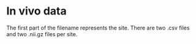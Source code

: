 # In vivo data
The first part of the filename represents the site. There are two .csv files and two .nii.gz files per site.

